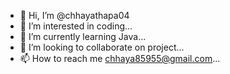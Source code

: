 - 👋 Hi, I’m @chhayathapa04
- 👀 I’m interested in coding...
- 🌱 I’m currently learning Java...
- 💞️ I’m looking to collaborate on project...
- 📫 How to reach me chhaya85955@gmail.com...

<!---
chhayathapa04/chhayathapa04 is a ✨ special ✨ repository because its `README.md` (this file) appears on your GitHub profile.
You can click the Preview link to take a look at your changes.
--->
